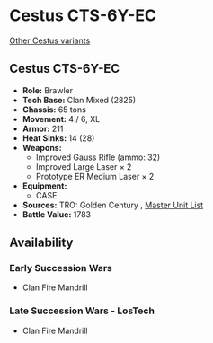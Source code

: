 # Cestus CTS-6Y-EC 

[Other Cestus variants](../cestus.md) 

## Cestus CTS-6Y-EC 

- **Role:** Brawler 
- **Tech Base:** Clan Mixed (2825) 
- **Chassis:** 65 tons 
- **Movement:** 4 / 6, XL 
- **Armor:** 211 
- **Heat Sinks:** 14 (28) 
- **Weapons:** 
  - Improved Gauss Rifle (ammo: 32) 
  - Improved Large Laser × 2 
  - Prototype ER Medium Laser × 2 
- **Equipment:** 
  - CASE 
- **Sources:** TRO: Golden Century , [Master Unit List](http://masterunitlist.info/Unit/Details/7681) 
- **Battle Value:** 1783 

## Availability 

### Early Succession Wars 

- Clan Fire Mandrill 

### Late Succession Wars - LosTech 

- Clan Fire Mandrill 

